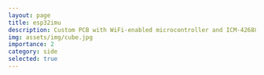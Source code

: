 ```yaml
---
layout: page
title: esp32imu
description: Custom PCB with WiFi-enabled microcontroller and ICM-42688 IMU. Housed in 3D printed cube for attitude estimation tests.
img: assets/img/cube.jpg
importance: 2
category: side
selected: true
---
```


